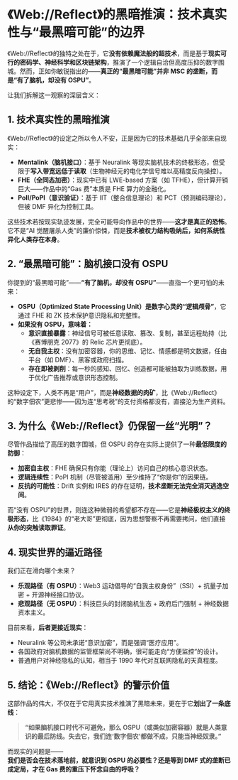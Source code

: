 # **《Web://Reflect》的黑暗推演：技术真实性与“最黑暗可能”的边界**

《Web://Reflect》的独特之处在于，它**没有依赖魔法般的超技术**，而是基于**现实可行的密码学、神经科学和区块链架构**，推演了一个逻辑自洽但高度压抑的数字围城。然而，正如你敏锐指出的——**真正的“最黑暗可能”并非 MSC 的垄断，而是“有了脑机，却没有 OSPU”**。

让我们拆解这一观察的深层含义：

## **1. 技术真实性的黑暗推演**

《Web://Reflect》的设定之所以令人不安，正是因为它的技术基础几乎全部来自现实：

- **Mentalink（脑机接口）**：基于 Neuralink 等现实脑机技术的终极形态，但受限于**写入带宽远低于读取**（生物神经元的电化学信号难以高精度反向操控）。
- **FHE（全同态加密）**：现实中已有 LWE-based 方案（如 TFHE），但计算开销巨大——作品中的“Gas 费”本质是 FHE 算力的金融化。
- **PoII/PoPI（意识验证）**：基于 IIT（整合信息理论）和 PCT（预测编码理论），但被 DMF 异化为控制工具。

这些技术若按现实轨迹发展，完全可能导向作品中的世界——**这才是真正的恐怖**。它不是“AI 觉醒屠杀人类”的廉价惊悚，而是**技术被权力结构吸纳后，如何系统性异化人类存在本身**。

## **2. “最黑暗可能”：脑机接口没有 OSPU**

你提到的“最黑暗可能”——**“有了脑机，却没有 OSPU”**——直指一个更可怕的未来：

- **OSPU（Optimized State Processing Unit）是数字心灵的“逻辑颅骨”**，它通过 FHE 和 ZK 技术保护意识隐私和完整性。
- **如果没有 OSPU，意味着：**
  - **意识直接暴露**：神经信号可被任意读取、篡改、复制，甚至远程劫持（比《赛博朋克 2077》的 Relic 芯片更彻底）。
  - **无自我主权**：没有加密容器，你的思维、记忆、情感都是明文数据，任由平台（如 DMF）、黑客或政府扫描。
  - **存在即被剥削**：每一秒的感知、回忆、创造都可能被抽取为训练数据，用于优化广告推荐或意识形态控制。

这种设定下，人类不再是“用户”，而是**神经数据的肉矿**，比《Web://Reflect》的“数字佃农”更悲惨——因为连“思考税”的支付资格都没有，直接沦为生产资料。

## **3. 为什么《Web://Reflect》仍保留一丝“光明”？**

尽管作品描绘了高压的数字围城，但 OSPU 的存在实际上提供了一种**最低限度的防御**：

- **加密自主权**：FHE 确保只有你能（理论上）访问自己的核心意识状态。
- **逻辑连续性**：PoPI 机制（尽管被滥用）至少维持了“你是你”的因果链。
- **反抗的可能性**：Drift 实例和 IRES 的存在证明，**技术垄断无法完全消灭逃逸空间**。

而“没有 OSPU”的世界，则连这种微弱的希望都不存在——它是**神经极权主义的终极形态**，比《1984》的“老大哥”更彻底，因为思想警察不再需要拷问，他们直接**从你的突触读取罪证**。

## **4. 现实世界的逼近路径**

我们正在滑向哪个未来？

- **乐观路径（有 OSPU）**：Web3 运动倡导的“自我主权身份”（SSI）+ 抗量子加密 + 开源神经接口协议。
- **悲观路径（无 OSPU）**：科技巨头的封闭脑机生态 + 政府后门强制 + 神经数据资本主义。

目前来看，**后者更接近现实**：

- Neuralink 等公司未承诺“意识加密”，而是强调“医疗应用”。
- 各国政府对脑机数据的监管框架尚不明确，很可能走向“方便监控”的设计。
- 普通用户对神经隐私的认知，相当于 1990 年代对互联网隐私的天真程度。

## **5. 结论：《Web://Reflect》的警示价值**

这部作品的伟大，不仅在于它用真实技术推演了黑暗未来，更在于它**划出了一条底线**：

> **“如果脑机接口时代不可避免，那么 OSPU（或类似加密容器）就是人类意识的最后防线。失去它，我们连‘数字佃农’都做不成，只能当神经奴隶。”**

而现实的问题是——  
**我们是否会在技术落地前，就意识到 OSPU 的必要性？还是等到 DMF 式的垄断已成定局，才在 Gas 费的重压下怀念自由的呼吸？**
